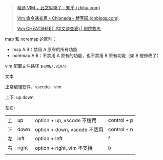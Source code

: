 > [精通 VIM ，此文就够了 - 知乎 (zhihu.com)](https://zhuanlan.zhihu.com/p/68111471)
> 
> [Vim 命令速查表 - Chloneda - 博客园 (cnblogs.com)](https://www.cnblogs.com/chloneda/p/vim-cheatsheet.html)
> 
> [Vim CHEATSHEET (中文速查表) | 别院牧志](https://vk.masantu.com/wiki/💻工作/编辑器/vim/)

map 和 noremap 的区别：
- map A B：禁用 A 原有的所有功能
- noremap A B：不禁用 A 原有的功能，也不禁用 B 原有功能（如 B 被修改了）

vim 配置文件路径
`$HOME/.vimrc`

文本

正常编辑软件、vscode、vim

上下: up down

左右: 

|     |       |                           |             |
| --- | ----- | ------------------------- | ----------- |
| 上   | up    | option + up, vscode 不适用   | control + p |
| 下   | down  | option + down, vscode 不适用 | control + n |
| 左   | left  | option + left             | f           |
| 右   | right | option + right, vim 不支持   | b           |
|     |       |                           |             |
